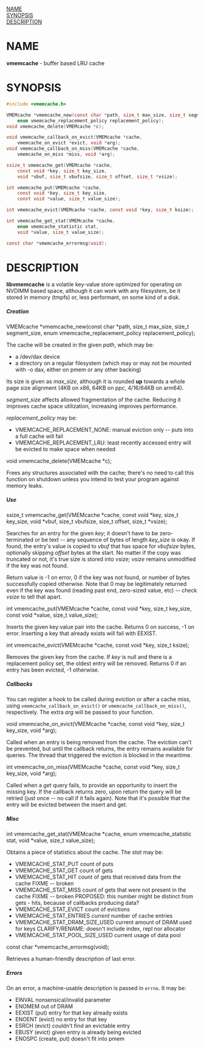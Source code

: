 [NAME](#name)<br />
[SYNOPSIS](#synopsis)<br />
[DESCRIPTION](#description)<br />

# NAME #

**vmemcache** - buffer based LRU cache

# SYNOPSIS #

```c
#include <vmemcache.h>

VMEMcache *vmemcache_new(const char *path, size_t max_size, size_t segment_size,
	enum vmemcache_replacement_policy replacement_policy);
void vmemcache_delete(VMEMcache *c);

void vmemcache_callback_on_evict(VMEMcache *cache,
	vmemcache_on_evict *evict, void *arg);
void vmemcache_callback_on_miss(VMEMcache *cache,
	vmemcache_on_miss *miss, void *arg);

ssize_t vmemcache_get(VMEMcache *cache,
	const void *key, size_t key_size,
	void *vbuf, size_t vbufsize, size_t offset, size_t *vsize);

int vmemcache_put(VMEMcache *cache,
	const void *key, size_t key_size,
	const void *value, size_t value_size);

int vmemcache_evict(VMEMcache *cache, const void *key, size_t ksize);

int vmemcache_get_stat(VMEMcache *cache,
	enum vmemcache_statistic stat,
	void *value, size_t value_size);

const char *vmemcache_errormsg(void);
```

# DESCRIPTION #

**libvmemcache** is a volatile key-value store optimized for operating on
NVDIMM based space, although it can work with any filesystem, be it stored
in memory (tmpfs) or, less performant, on some kind of a disk.


##### Creation #####

VMEMcache *vmemcache_new(const char *path, size_t max_size, size_t segment_size,
	enum vmemcache_replacement_policy replacement_policy);

The cache will be created in the given *path*, which may be:
 * a /dev/dax device
 * a directory on a regular filesystem (which may or may not be mounted with
   -o dax, either on pmem or any other backing)

Its size is given as *max_size*, although it is rounded **up** towards a
whole page size alignment (4KB on x86, 64KB on ppc, 4/16/64KB on arm64).

*segment_size* affects allowed fragmentation of the cache.  Reducing it
improves cache space utilization, increasing improves performance.

*replacement_policy* may be:
 * VMEMCACHE_REPLACEMENT_NONE: manual eviction only -- puts into a full
   cache will fail
 * VMEMCACHE_REPLACEMENT_LRU: least recently accessed entry will be evicted
   to make space when needed


void vmemcache_delete(VMEMcache *c);

Frees any structures associated with the cache; there's no need to call
this function on shutdown unless you intend to test your program against
memory leaks.


##### Use #####

ssize_t vmemcache_get(VMEMcache *cache,
	const void *key, size_t key_size,
	void *vbuf, size_t vbufsize, size_t offset, size_t *vsize);

Searches for an entry for the given *key*; it doesn't have to be
zero-terminated or be text -- any sequence of bytes of length *key_size*
is okay.  If found, the entry's value is copied to *vbuf* that has space
for *vbufsize* bytes, optionally skipping *offset* bytes at the start.
No matter if the copy was truncated or not, it's true size is stored into
*vsize*; *vsize* remains unmodified if the key was not found.

Return value is -1 on error, 0 if the key was not found, or number of bytes
successfully copied otherwise.  Note that 0 may be legitimately returned
even if the key was found (reading past end, zero-sized value, etc) --
check *vsize* to tell that apart.


int vmemcache_put(VMEMcache *cache,
	const void *key, size_t key_size,
	const void *value, size_t value_size);

Inserts the given key:value pair into the cache.  Returns 0 on success,
-1 on error.  Inserting a key that already exists will fail with EEXIST.


int vmemcache_evict(VMEMcache *cache, const void *key, size_t ksize);

Removes the given key from the cache.  If *key* is null and there is a
replacement policy set, the oldest entry will be removed.  Returns 0 if
an entry has been evicted, -1 otherwise.


##### Callbacks #####

You can register a hook to be called during eviction or after a cache miss,
using ``vmemcache_callback_on_evict()`` or ``vmemcache_callback_on_miss()``,
respectively.  The extra *arg* will be passed to your function.

void vmemcache_on_evict(VMEMcache *cache,
	const void *key, size_t key_size, void *arg);

Called when an entry is being removed from the cache.  The eviction can't
be prevented, but until the callback returns, the entry remains available
for queries.  The thread that triggered the eviction is blocked in the
meantime.


int vmemcache_on_miss(VMEMcache *cache,
	const void *key, size_t key_size, void *arg);

Called when a *get* query fails, to provide an opportunity to insert the
missing key.  If the callback returns zero, upon return the query will
be retried (just once -- no call if it fails again).  Note that it's
possible that the entry will be evicted between the insert and get.


##### Misc #####

int vmemcache_get_stat(VMEMcache *cache,
	enum vmemcache_statistic stat,
	void *value, size_t value_size);

Obtains a piece of statistics about the cache.  The *stat* may be:
 * VMEMCACHE_STAT_PUT
	count of puts
 * VMEMCACHE_STAT_GET
	count of gets
 * VMEMCACHE_STAT_HIT
	count of gets that received data from the cache
	FIXME -- broken
 * VMEMCACHE_STAT_MISS
	count of gets that were not present in the cache
	FIXME -- broken
	PROPOSED: this number might be distinct from gets - hits, because of
	callbacks producing data?
 * VMEMCACHE_STAT_EVICT
	count of evictions
 * VMEMCACHE_STAT_ENTRIES
	*current* number of cache entries
 * VMEMCACHE_STAT_DRAM_SIZE_USED
	current amount of DRAM used for keys
	CLARIFY/RENAME: doesn't include index, repl nor allocator
 * VMEMCACHE_STAT_POOL_SIZE_USED
	current usage of data pool


const char *vmemcache_errormsg(void);

Retrieves a human-friendly description of last error.


##### Errors #####

On an error, a machine-usable description is passed in ``errno``.  It may
be:
 * EINVAL
	nonsensical/invalid parameter
 * ENOMEM
	out of DRAM
 * EEXIST
	(put) entry for that key already exists
 * ENOENT
	(evict) no entry for that key
 * ESRCH
	(evict) couldn't find an evictable entry
 * EBUSY
	(evict) given entry is already being evicted
 * ENOSPC
	(create, put) doesn't fit into pmem
